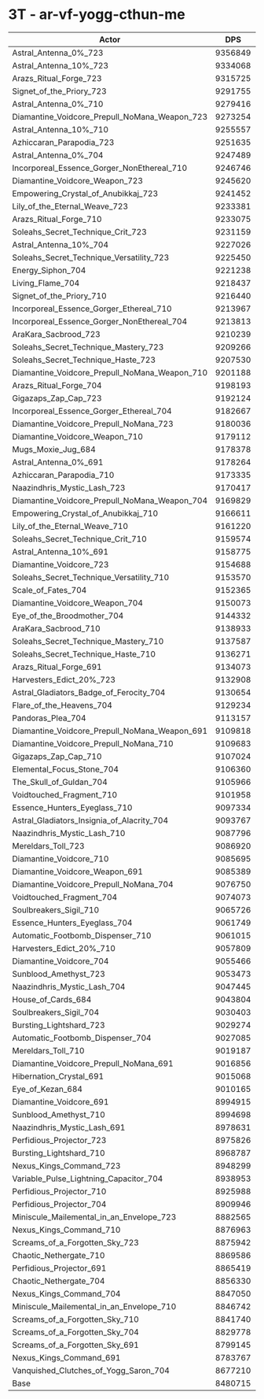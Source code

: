 # 3T - ar-vf-yogg-cthun-me
| Actor | DPS | Increase |
|---|:---:|:---:|
|Astral_Antenna_0%_723|9356849|10.33%|
|Astral_Antenna_10%_723|9334068|10.06%|
|Arazs_Ritual_Forge_723|9315725|9.85%|
|Signet_of_the_Priory_723|9291755|9.56%|
|Astral_Antenna_0%_710|9279416|9.42%|
|Diamantine_Voidcore_Prepull_NoMana_Weapon_723|9273254|9.35%|
|Astral_Antenna_10%_710|9255557|9.14%|
|Azhiccaran_Parapodia_723|9251635|9.09%|
|Astral_Antenna_0%_704|9247489|9.04%|
|Incorporeal_Essence_Gorger_NonEthereal_710|9246746|9.03%|
|Diamantine_Voidcore_Weapon_723|9245620|9.02%|
|Empowering_Crystal_of_Anubikkaj_723|9241452|8.97%|
|Lily_of_the_Eternal_Weave_723|9233381|8.88%|
|Arazs_Ritual_Forge_710|9233075|8.87%|
|Soleahs_Secret_Technique_Crit_723|9231159|8.85%|
|Astral_Antenna_10%_704|9227026|8.80%|
|Soleahs_Secret_Technique_Versatility_723|9225450|8.78%|
|Energy_Siphon_704|9221238|8.73%|
|Living_Flame_704|9218437|8.70%|
|Signet_of_the_Priory_710|9216440|8.68%|
|Incorporeal_Essence_Gorger_Ethereal_710|9213967|8.65%|
|Incorporeal_Essence_Gorger_NonEthereal_704|9213813|8.64%|
|AraKara_Sacbrood_723|9210239|8.60%|
|Soleahs_Secret_Technique_Mastery_723|9209266|8.59%|
|Soleahs_Secret_Technique_Haste_723|9207530|8.57%|
|Diamantine_Voidcore_Prepull_NoMana_Weapon_710|9201188|8.50%|
|Arazs_Ritual_Forge_704|9198193|8.46%|
|Gigazaps_Zap_Cap_723|9192124|8.39%|
|Incorporeal_Essence_Gorger_Ethereal_704|9182667|8.28%|
|Diamantine_Voidcore_Prepull_NoMana_723|9180036|8.25%|
|Diamantine_Voidcore_Weapon_710|9179112|8.24%|
|Mugs_Moxie_Jug_684|9178378|8.23%|
|Astral_Antenna_0%_691|9178264|8.23%|
|Azhiccaran_Parapodia_710|9173335|8.17%|
|Naazindhris_Mystic_Lash_723|9170417|8.13%|
|Diamantine_Voidcore_Prepull_NoMana_Weapon_704|9169829|8.13%|
|Empowering_Crystal_of_Anubikkaj_710|9166611|8.09%|
|Lily_of_the_Eternal_Weave_710|9161220|8.02%|
|Soleahs_Secret_Technique_Crit_710|9159574|8.00%|
|Astral_Antenna_10%_691|9158775|8.00%|
|Diamantine_Voidcore_723|9154688|7.95%|
|Soleahs_Secret_Technique_Versatility_710|9153570|7.93%|
|Scale_of_Fates_704|9152365|7.92%|
|Diamantine_Voidcore_Weapon_704|9150073|7.89%|
|Eye_of_the_Broodmother_704|9144332|7.83%|
|AraKara_Sacbrood_710|9138933|7.76%|
|Soleahs_Secret_Technique_Mastery_710|9137587|7.75%|
|Soleahs_Secret_Technique_Haste_710|9136271|7.73%|
|Arazs_Ritual_Forge_691|9134073|7.70%|
|Harvesters_Edict_20%_723|9132908|7.69%|
|Astral_Gladiators_Badge_of_Ferocity_704|9130654|7.66%|
|Flare_of_the_Heavens_704|9129234|7.65%|
|Pandoras_Plea_704|9113157|7.46%|
|Diamantine_Voidcore_Prepull_NoMana_Weapon_691|9109818|7.42%|
|Diamantine_Voidcore_Prepull_NoMana_710|9109683|7.42%|
|Gigazaps_Zap_Cap_710|9107024|7.39%|
|Elemental_Focus_Stone_704|9106360|7.38%|
|The_Skull_of_Guldan_704|9105966|7.37%|
|Voidtouched_Fragment_710|9101958|7.33%|
|Essence_Hunters_Eyeglass_710|9097334|7.27%|
|Astral_Gladiators_Insignia_of_Alacrity_704|9093767|7.23%|
|Naazindhris_Mystic_Lash_710|9087796|7.16%|
|Mereldars_Toll_723|9086920|7.15%|
|Diamantine_Voidcore_710|9085695|7.13%|
|Diamantine_Voidcore_Weapon_691|9085389|7.13%|
|Diamantine_Voidcore_Prepull_NoMana_704|9076750|7.03%|
|Voidtouched_Fragment_704|9074073|7.00%|
|Soulbreakers_Sigil_710|9065726|6.90%|
|Essence_Hunters_Eyeglass_704|9061749|6.85%|
|Automatic_Footbomb_Dispenser_710|9061015|6.84%|
|Harvesters_Edict_20%_710|9057809|6.80%|
|Diamantine_Voidcore_704|9055466|6.78%|
|Sunblood_Amethyst_723|9053473|6.75%|
|Naazindhris_Mystic_Lash_704|9047445|6.68%|
|House_of_Cards_684|9043804|6.64%|
|Soulbreakers_Sigil_704|9030403|6.48%|
|Bursting_Lightshard_723|9029274|6.47%|
|Automatic_Footbomb_Dispenser_704|9027085|6.44%|
|Mereldars_Toll_710|9019187|6.35%|
|Diamantine_Voidcore_Prepull_NoMana_691|9016856|6.32%|
|Hibernation_Crystal_691|9015068|6.30%|
|Eye_of_Kezan_684|9010165|6.24%|
|Diamantine_Voidcore_691|8994915|6.06%|
|Sunblood_Amethyst_710|8994698|6.06%|
|Naazindhris_Mystic_Lash_691|8978631|5.87%|
|Perfidious_Projector_723|8975826|5.84%|
|Bursting_Lightshard_710|8968787|5.76%|
|Nexus_Kings_Command_723|8948299|5.51%|
|Variable_Pulse_Lightning_Capacitor_704|8938953|5.40%|
|Perfidious_Projector_710|8925988|5.25%|
|Perfidious_Projector_704|8909946|5.06%|
|Miniscule_Mailemental_in_an_Envelope_723|8882565|4.74%|
|Nexus_Kings_Command_710|8876963|4.67%|
|Screams_of_a_Forgotten_Sky_723|8875942|4.66%|
|Chaotic_Nethergate_710|8869586|4.59%|
|Perfidious_Projector_691|8865419|4.54%|
|Chaotic_Nethergate_704|8856330|4.43%|
|Nexus_Kings_Command_704|8847050|4.32%|
|Miniscule_Mailemental_in_an_Envelope_710|8846742|4.32%|
|Screams_of_a_Forgotten_Sky_710|8841740|4.26%|
|Screams_of_a_Forgotten_Sky_704|8829778|4.12%|
|Screams_of_a_Forgotten_Sky_691|8799145|3.75%|
|Nexus_Kings_Command_691|8783767|3.57%|
|Vanquished_Clutches_of_Yogg_Saron_704|8677210|2.32%|
|Base|8480715|0.00%|
